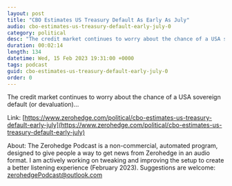 ```yaml
---
layout: post
title: "CBO Estimates US Treasury Default As Early As July"
audio: cbo-estimates-us-treasury-default-early-july-0
category: political
desc: "The credit market continues to worry about the chance of a USA sovereign default (or devaluation)..."
duration: 00:02:14
length: 134
datetime: Wed, 15 Feb 2023 19:31:00 +0000
tags: podcast
guid: cbo-estimates-us-treasury-default-early-july-0
order: 0
---
```

The credit market continues to worry about the chance of a USA sovereign default (or devaluation)...

Link: [https://www.zerohedge.com/political/cbo-estimates-us-treasury-default-early-july](https://www.zerohedge.com/political/cbo-estimates-us-treasury-default-early-july)

About: The Zerohedge Podcast is a non-commercial, automated program, designed to give people a way to get news from Zerohedge in an audio format.  I am actively working on tweaking and improving the setup to create a better listening experience (February 2023).  Suggestions are welcome: [zerohedgePodcast@outlook.com](mailto:zerohedgePodcast@outlook.com)